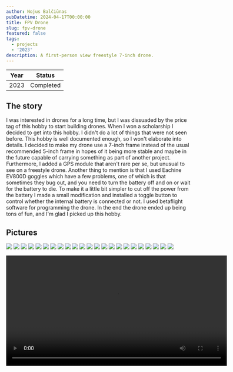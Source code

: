 ```yaml
---
author: Nojus Balčiūnas
pubDatetime: 2024-04-17T00:00:00
title: FPV Drone
slug: fpv-drone
featured: false
tags:
  - projects
  - '2023'
description: A first-person view freestyle 7-inch drone.
---
```


| Year |  Status   |
|:----:|:---------:|
| 2023 | Completed |

## The story

I was interested in drones for a long time, but I was dissuaded by the price tag of this hobby to start building drones.
When I won a scholarship I decided to get into this hobby.
I didn't do a lot of things that were not seen before.
This hobby is well documented enough, so I won't elaborate into details.
I decided to make my drone use a 7-inch frame instead of the usual recommended 5-inch frame in hopes of it being more stable and maybe in the future capable of carrying something as part of another project.
Furthermore, I added a GPS module that aren't rare per se, but unusual to see on a freestyle drone.
Another thing to mention is that I used Eachine EV800D goggles which have a few problems, one of which is that sometimes they bug out, and you need to turn the battery off and on or wait for the battery to die.
To make it a little bit simpler to cut off the power from the battery I made a small modification and installed a toggle button to control whether the internal battery is connected or not.
I used betaflight software for programming the drone.
In the end the drone ended up being tons of fun, and I'm glad I picked up this hobby.

## Pictures

![](../../assets/images/fpv-drone/1.jpg)
![](../../assets/images/fpv-drone/2.jpg)
![](../../assets/images/fpv-drone/3.jpg)
![](../../assets/images/fpv-drone/4.jpg)
![](../../assets/images/fpv-drone/5.jpg)
![](../../assets/images/fpv-drone/6.jpg)
![](../../assets/images/fpv-drone/7.jpg)
![](../../assets/images/fpv-drone/8.jpg)
![](../../assets/images/fpv-drone/9.jpg)
![](../../assets/images/fpv-drone/10.jpg)
![](../../assets/images/fpv-drone/11.jpg)
![](../../assets/images/fpv-drone/12.jpg)
![](../../assets/images/fpv-drone/13.jpg)
![](../../assets/images/fpv-drone/14.jpg)
![](../../assets/images/fpv-drone/15.jpg)
![](../../assets/images/fpv-drone/16.jpg)
![](../../assets/images/fpv-drone/17.jpg)
![](../../assets/images/fpv-drone/18.jpg)
![](../../assets/images/fpv-drone/19.jpg)
![](../../assets/images/fpv-drone/20.jpg)
![](../../assets/images/fpv-drone/21.jpg)
![](../../assets/images/fpv-drone/22.jpg)
![](../../assets/images/fpv-drone/23.jpg)
<center>
<video width="600" height="auto" controls>
  <source src="/assets/fpv-drone/1.mp4" type="video/mp4">
</video>
</center>


